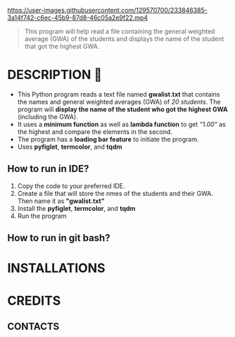 https://user-images.githubusercontent.com/129570700/233846385-3a14f742-c6ec-45b9-87d8-46c05a2e9f22.mp4
> This program will help read a file containing the general weighted average (GWA) of the students and displays the name of the student that got the highest GWA.

# DESCRIPTION 📝
- This Python program reads a text file named **gwalist.txt** that contains the names and general weighted averages (GWA) of *20 students*. The program will **display the name of the student who got the highest GWA** (including the GWA).
- It uses a **minimum function** as well as **lambda function** to get *"1.00"* as the highest and compare the elements in the second.
- The program has a **loading bar feature** to initiate the program.
- Uses **pyfiglet**, **termcolor**, and **tqdm**

## How to run in IDE?
1. Copy the code to your preferred IDE.
2. Create a file that will store the nmes of the students and their GWA. Then name it as **"gwalist.txt"**
3. Install the **pyfiglet**, **termcolor**, and **tqdm**
4. Run the program

## How to run in git bash?
# INSTALLATIONS
# CREDITS
## CONTACTS
# 
